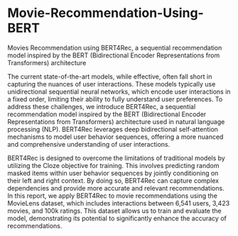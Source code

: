 # Movie-Recommendation-Using-BERT
Movies Recommendation using BERT4Rec, a sequential recommendation model inspired by the BERT (Bidirectional Encoder Representations from Transformers) architecture

The current state-of-the-art models, while effective, often fall short in capturing the nuances of user interactions. These models typically use unidirectional sequential neural networks, which encode user interactions in a fixed order, limiting their ability to fully understand user preferences. To address these challenges, we introduce BERT4Rec, a sequential recommendation model inspired by the BERT (Bidirectional Encoder Representations from Transformers) architecture used in natural language processing (NLP). BERT4Rec leverages deep bidirectional self-attention mechanisms to model user behavior sequences, offering a more nuanced and comprehensive understanding of user interactions.

BERT4Rec is designed to overcome the limitations of traditional models by utilizing the Cloze objective for training. This involves predicting random masked items within user behavior sequences by jointly conditioning on their left and right context. By doing so, BERT4Rec can capture complex dependencies and provide more accurate and relevant recommendations. In this report, we apply BERT4Rec to movie recommendations using the MovieLens dataset, which includes interactions between 6,541 users, 3,423 movies, and 100k ratings. This dataset allows us to train and evaluate the model, demonstrating its potential to significantly enhance the accuracy of recommendations.
